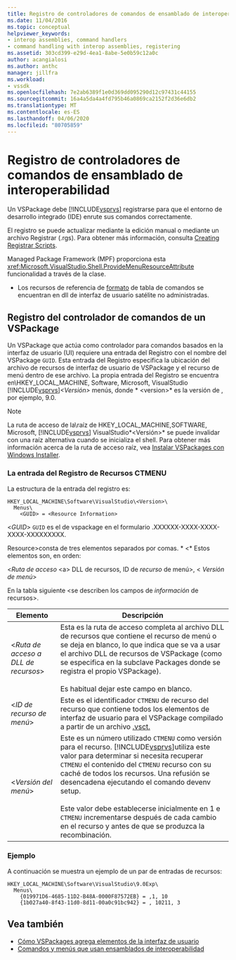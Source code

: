 ```yaml
---
title: Registro de controladores de comandos de ensamblado de interoperabilidad ? Microsoft Docs
ms.date: 11/04/2016
ms.topic: conceptual
helpviewer_keywords:
- interop assemblies, command handlers
- command handling with interop assemblies, registering
ms.assetid: 303cd399-e29d-4ea1-8abe-5e0b59c12a0c
author: acangialosi
ms.author: anthc
manager: jillfra
ms.workload:
- vssdk
ms.openlocfilehash: 7e2ab6389f1e0d369dd095290d12c97431c44155
ms.sourcegitcommit: 16a4a5da4a4fd795b46a0869ca2152f2d36e6db2
ms.translationtype: MT
ms.contentlocale: es-ES
ms.lasthandoff: 04/06/2020
ms.locfileid: "80705859"
---
```

# <a name="registering-interop-assembly-command-handlers"></a>Registro de controladores de comandos de ensamblado de interoperabilidad
Un VSPackage debe [!INCLUDE[vsprvs](../../code-quality/includes/vsprvs_md.md)] registrarse para que el entorno de desarrollo integrado (IDE) enrute sus comandos correctamente.

 El registro se puede actualizar mediante la edición manual o mediante un archivo Registrar (.rgs). Para obtener más información, consulta [Creating Registrar Scripts](/cpp/atl/creating-registrar-scripts).

 Managed Package Framework (MPF) proporciona esta <xref:Microsoft.VisualStudio.Shell.ProvideMenuResourceAttribute> funcionalidad a través de la clase.

- Los recursos de referencia de [formato](https://msdn.microsoft.com/library/09e9c6ef-9863-48de-9483-d45b7b7c798f) de tabla de comandos se encuentran en dll de interfaz de usuario satélite no administradas.

## <a name="command-handler-registration-of-a-vspackage"></a>Registro del controlador de comandos de un VSPackage
 Un VSPackage que actúa como controlador para comandos basados en la interfaz de usuario (UI) requiere una entrada del Registro con el nombre del VSPackage `GUID`. Esta entrada del Registro especifica la ubicación del archivo de recursos de interfaz de usuario de VSPackage y el recurso de menú dentro de ese archivo. La propia entrada del Registro se encuentra en\\HKEY_LOCAL_MACHINE, Software, Microsoft, VisualStudio [!INCLUDE[vsprvs](../../code-quality/includes/vsprvs_md.md)]*\<Versión>* menús, donde * \<version>* es la versión de , por ejemplo, 9.0.

> [!NOTE]
> La ruta de acceso de la\\raíz de HKEY_LOCAL_MACHINE,SOFTWARE, Microsoft, [!INCLUDE[vsprvs](../../code-quality/includes/vsprvs_md.md)] VisualStudio*\<Versión>* se puede invalidar con una raíz alternativa cuando se inicializa el shell. Para obtener más información acerca de la ruta de acceso raíz, vea [Instalar VSPackages con Windows Installer](../../extensibility/internals/installing-vspackages-with-windows-installer.md).

### <a name="the-ctmenu-resource-registry-entry"></a>La entrada del Registro de Recursos CTMENU
 La estructura de la entrada del registro es:

```
HKEY_LOCAL_MACHINE\Software\VisualStudio\<Version>\
  Menus\
    <GUID> = <Resource Information>
```

 \<*GUID*> `GUID` es el de vspackage en el formulario .XXXXXX-XXXX-XXXX-XXXX-XXXXXXXXX.

 Resource>consta de tres elementos separados por comas. * \<* Estos elementos son, en orden:

 \<*Ruta de acceso* \<a> DLL de recursos, ID de *recurso* de menú>, \< *Versión de menú*>

 En la tabla siguiente \<se describen los campos de *información* de recursos>.

| Elemento | Descripción |
|---------------------------| - |
| \<*Ruta de acceso a DLL de recursos*> | Esta es la ruta de acceso completa al archivo DLL de recursos que contiene el recurso de menú o se deja en blanco, lo que indica que se va a usar el archivo DLL de recursos de VSPackage (como se especifica en la subclave Packages donde se registra el propio VSPackage).<br /><br /> Es habitual dejar este campo en blanco. |
| \<*ID de recurso de menú*> | Este es el identificador `CTMENU` de recurso del recurso que contiene todos los elementos de interfaz de usuario para el VSPackage compilado a partir de un archivo [.vsct.](../../extensibility/internals/visual-studio-command-table-dot-vsct-files.md) |
| \<*Versión del menú*> | Este es un número utilizado `CTMENU` como versión para el recurso. [!INCLUDE[vsprvs](../../code-quality/includes/vsprvs_md.md)]utiliza este valor para determinar si necesita recuperar `CTMENU` el contenido del `CTMENU` recurso con su caché de todos los recursos. Una refusión se desencadena ejecutando el comando devenv setup.<br /><br /> Este valor debe establecerse inicialmente en 1 e `CTMENU` incrementarse después de cada cambio en el recurso y antes de que se produzca la recombinación. |

### <a name="example"></a>Ejemplo
 A continuación se muestra un ejemplo de un par de entradas de recursos:

```
HKEY_LOCAL_MACHINE\Software\VisualStudio\9.0Exp\
  Menus\
    {019971D6-4685-11D2-B48A-0000F87572EB} = ,1, 10
    {1b027a40-8f43-11d0-8d11-00a0c91bc942} = , 10211, 3
```

## <a name="see-also"></a>Vea también
- [Cómo VSPackages agrega elementos de la interfaz de usuario](../../extensibility/internals/how-vspackages-add-user-interface-elements.md)
- [Comandos y menús que usan ensamblados de interoperabilidad](../../extensibility/internals/commands-and-menus-that-use-interop-assemblies.md)
